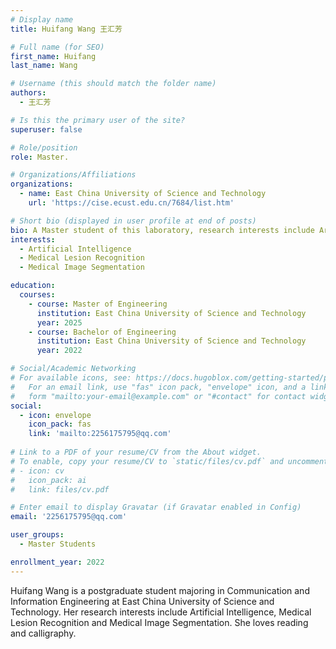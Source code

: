 ```yaml
---
# Display name
title: Huifang Wang 王汇芳

# Full name (for SEO)
first_name: Huifang
last_name: Wang

# Username (this should match the folder name)
authors:
  - 王汇芳

# Is this the primary user of the site?
superuser: false

# Role/position
role: Master.

# Organizations/Affiliations
organizations:
  - name: East China University of Science and Technology
    url: 'https://cise.ecust.edu.cn/7684/list.htm'

# Short bio (displayed in user profile at end of posts)
bio: A Master student of this laboratory, research interests include Artificial Intelligence, Medical Lesion Recognition and Medical Image Segmentation.
interests:
  - Artificial Intelligence
  - Medical Lesion Recognition
  - Medical Image Segmentation

education:
  courses:
    - course: Master of Engineering
      institution: East China University of Science and Technology
      year: 2025
    - course: Bachelor of Engineering
      institution: East China University of Science and Technology
      year: 2022

# Social/Academic Networking
# For available icons, see: https://docs.hugoblox.com/getting-started/page-builder/#icons
#   For an email link, use "fas" icon pack, "envelope" icon, and a link in the
#   form "mailto:your-email@example.com" or "#contact" for contact widget.
social:
  - icon: envelope
    icon_pack: fas
    link: 'mailto:2256175795@qq.com'
    
# Link to a PDF of your resume/CV from the About widget.
# To enable, copy your resume/CV to `static/files/cv.pdf` and uncomment the lines below.
# - icon: cv
#   icon_pack: ai
#   link: files/cv.pdf

# Enter email to display Gravatar (if Gravatar enabled in Config)
email: '2256175795@qq.com'

user_groups:
  - Master Students

enrollment_year: 2022
---
```


Huifang Wang is a postgraduate student majoring in Communication and Information Engineering at East China University of Science and Technology. Her research interests include Artificial Intelligence, Medical Lesion Recognition and Medical Image Segmentation. She loves reading and calligraphy.
